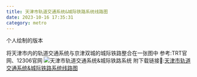 ```yaml
---
title: 天津市轨道交通系统&城际铁路系统线路图
date: 2023-10-16 17:35:31
category: metro
---
```

个人绘制的版本
<!--more-->
将天津市内的轨道交通系统与京津双城的城际铁路整合在一张图中
参考:TRT官网、12306官网
![天津市轨道交通系统&城际铁路系统](https://s2.loli.net/2024/01/04/dbW2D3NIOUxPBoY.jpg "地铁&城际")
附下载链接🔗:<a href="https://github.com/ztongkop/resume/blob/main/%E5%A4%A9%E6%B4%A5%E5%B8%82%E8%BD%A8%E9%81%93%E4%BA%A4%E9%80%9A%26%E5%9F%8E%E9%99%85%E9%93%81%E8%B7%AF.pdf"  download="天津市轨道交通系统&城际铁路系统线路图.pdf">天津市轨道交通系统&城际铁路系统线路图</a>
